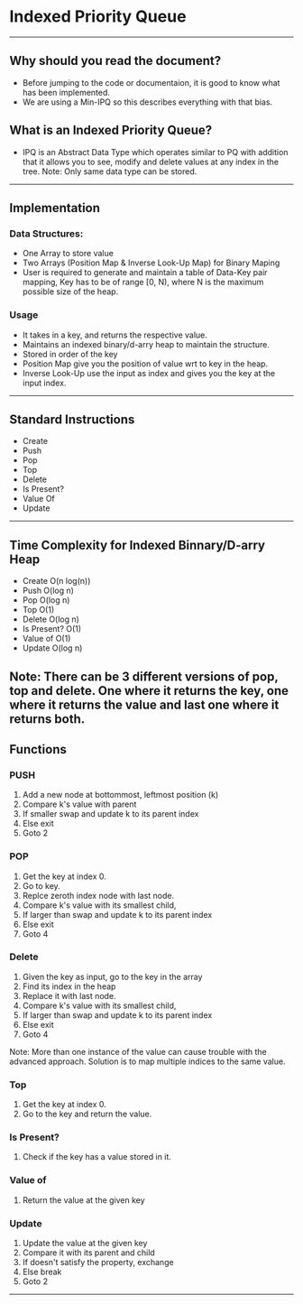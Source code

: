 # Indexed Priority Queue

---
## Why should you read the document?
* Before jumping to the code or documentaion, it is good to know what has been implemented.
* We are using a Min-IPQ so this describes everything with that bias.

## What is an Indexed Priority Queue?
* IPQ is an Abstract Data Type which operates similar to PQ with addition that it allows you to see, modify and delete values at any index in the tree.
Note: Only same data type can be stored.

---
## Implementation
### Data Structures:
* One Array to store value
* Two Arrays (Position Map & Inverse Look-Up Map) for Binary Maping
* User is required to generate and maintain a table of Data-Key pair mapping, Key has to be of range [0, N), where N is the maximum possible size of the heap.

### Usage
* It takes in a key, and returns the respective value.
* Maintains an indexed binary/d-arry heap to maintain the structure.
* Stored in order of the key
* Position Map give you the position of value wrt to key in the heap.
* Inverse Look-Up use the input as index and gives you the key at the input index.
---

## Standard Instructions
* Create
* Push
* Pop
* Top
* Delete
* Is Present?
* Value Of
* Update 

---

## Time Complexity for Indexed Binnary/D-arry Heap
* Create        O(n log(n))
* Push          O(log n)
* Pop           O(log n)
* Top           O(1)
* Delete        O(log n)
* Is Present?   O(1)
* Value of      O(1)
* Update        O(log n)

Note: There can be 3 different versions of pop, top and delete. One where it returns the key, one where it returns the value and last one where it returns both.
---

## Functions

### PUSH
1. Add a new node at bottommost, leftmost position (k) 
2. Compare k's value with parent
3. If smaller swap and update k to its parent index
4. Else exit
5. Goto 2

### POP
1. Get the key at index 0.
2. Go to key.
3. Replce zeroth index node with last node.
4. Compare k's value with its smallest child, 
5. If larger than swap and update k to its parent index
6. Else exit
7. Goto 4


### Delete
1. Given the key as input, go to the key in the array
2. Find its index in the heap
3. Replace it with last node.
4. Compare k's value with its smallest child, 
5. If larger than swap and update k to its parent index
6. Else exit
7. Goto 4

Note: More than one instance of the value can cause trouble with the advanced approach. Solution is to map multiple indices to the same value.

### Top
1. Get the key at index 0.
2. Go to the key and return the value.

### Is Present?
1. Check if the key has a value stored in it.

### Value of
1. Return the value at the given key

### Update
1. Update the value at the given key
2. Compare it with its parent and child
3. If doesn't satisfy the property, exchange
4. Else break
5. Goto 2

---